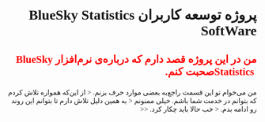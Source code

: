 <div dir = "rtl" style = "font-family:Yas;">
<h1>
پروژه توسعه کاربران <bdi> BlueSky Statistics SoftWare </bdi>
</h1>

<h2>
<p style="color:red;">
من در این پروژه قصد دارم که درباره‌ی نرم‌افزار <bdi> BlueSky Statistics </bdi>
صحبت کنم.

</p>
</h2>


من می‌خوام تو این قسمت راجع‌به بعضی موارد حرف بزنم. <
از این‌که همواره تلاش کردم که بتوانم در خدمت شما باشم. خیلی ممنونم <
به همین دلیل تلاش دارم تا بتوانم این روند رو ادامه بدم. < 
خب حالا باید چکار کرد. <<


</div>

